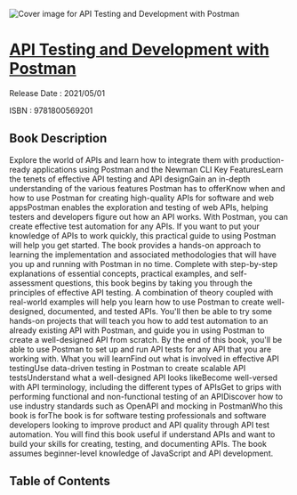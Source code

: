 ![Cover image for API Testing and Development with Postman](https://imgdetail.ebookreading.net/cover/cover/202109/EB9781800569201.jpg)

[API Testing and Development with Postman](https://ebookreading.net/view/book/API+Testing+and+Development+with+Postman-EB9781800569201_1.html "API Testing and Development with Postman")
====================================================================================================================

Release Date : 2021/05/01

ISBN : 9781800569201

Book Description
-----------------

Explore the world of APIs and learn how to integrate them with production-ready applications using Postman and the Newman CLI
Key FeaturesLearn the tenets of effective API testing and API designGain an in-depth understanding of the various features Postman has to offerKnow when and how to use Postman for creating high-quality APIs for software and web appsPostman enables the exploration and testing of web APIs, helping testers and developers figure out how an API works. With Postman, you can create effective test automation for any APIs. If you want to put your knowledge of APIs to work quickly, this practical guide to using Postman will help you get started.
The book provides a hands-on approach to learning the implementation and associated methodologies that will have you up and running with Postman in no time. Complete with step-by-step explanations of essential concepts, practical examples, and self-assessment questions, this book begins by taking you through the principles of effective API testing. A combination of theory coupled with real-world examples will help you learn how to use Postman to create well-designed, documented, and tested APIs. You'll then be able to try some hands-on projects that will teach you how to add test automation to an already existing API with Postman, and guide you in using Postman to create a well-designed API from scratch.
By the end of this book, you'll be able to use Postman to set up and run API tests for any API that you are working with.
What you will learnFind out what is involved in effective API testingUse data-driven testing in Postman to create scalable API testsUnderstand what a well-designed API looks likeBecome well-versed with API terminology, including the different types of APIsGet to grips with performing functional and non-functional testing of an APIDiscover how to use industry standards such as OpenAPI and mocking in PostmanWho this book is forThe book is for software testing professionals and software developers looking to improve product and API quality through API test automation. You will find this book useful if understand APIs and want to build your skills for creating, testing, and documenting APIs. The book assumes beginner-level knowledge of JavaScript and API development.


Table of Contents
-----------------

